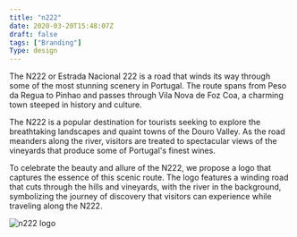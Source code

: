 ```yaml
---
title: "n222"
date: 2020-03-20T15:48:07Z
draft: false
tags: ["Branding"]
Type: design
---
```


The N222 or Estrada Nacional 222 is a road that winds its way through some of the most stunning scenery in Portugal. The route spans from Peso da Regua to Pinhao and passes through Vila Nova de Foz Coa, a charming town steeped in history and culture.

The N222 is a popular destination for tourists seeking to explore the breathtaking landscapes and quaint towns of the Douro Valley. As the road meanders along the river, visitors are treated to spectacular views of the vineyards that produce some of Portugal's finest wines.

To celebrate the beauty and allure of the N222, we propose a logo that captures the essence of this scenic route. The logo features a winding road that cuts through the hills and vineyards, with the river in the background, symbolizing the journey of discovery that visitors can experience while traveling along the N222.

![n222 logo](/projects/n222/n222.jpg)


